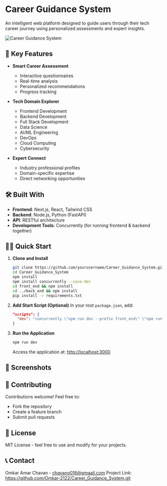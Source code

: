 # Career Guidance System

An intelligent web platform designed to guide users through their tech career journey using personalized assessments and expert insights.

![Career Guidance System](./public/preview.png)

## 🚀 Key Features

- **Smart Career Assessment**
  - Interactive questionnaires
  - Real-time analysis
  - Personalized recommendations
  - Progress tracking

- **Tech Domain Explorer**
  - Frontend Development
  - Backend Development
  - Full Stack Development
  - Data Science
  - AI/ML Engineering
  - DevOps
  - Cloud Computing
  - Cybersecurity

- **Expert Connect**
  - Industry professional profiles
  - Domain-specific expertise
  - Direct networking opportunities

## 🛠️ Built With

- **Frontend**: Next.js, React, Tailwind CSS
- **Backend**: Node.js, Python (FastAPI)
- **API**: RESTful architecture
- **Development Tools**: Concurrently (for running frontend & backend together)

## 🏃‍♂️ Quick Start

1. **Clone and Install**
   ```bash
   git clone https://github.com/yourusername/Career_Guidance_System.git
   cd Career_Guidance_System
   npm install
   npm install concurrently --save-dev
   cd front_end && npm install
   cd ../back_end && npm install
   pip install -r requirements.txt
   ```

2. **Add Start Script (Optional)**
   In your root `package.json`, add:
   ```json
   "scripts": {
     "dev": "concurrently \"npm run dev --prefix front_end\" \"npm run dev --prefix back_end\""
   }
   ```

3. **Run the Application**
   ```bash
   npm run dev
   ```
   Access the application at: [http://localhost:3000](http://localhost:3000)

## 📱 Screenshots



## 🤝 Contributing

Contributions welcome! Feel free to:
- Fork the repository
- Create a feature branch
- Submit pull requests

## 📄 License

MIT License - feel free to use and modify for your projects.

## 📞 Contact

Omkar Amar Chavan - chavano016@gmaail.com
Project Link: https://github.com/Omkar-2122/Career_Guidance_System.git
